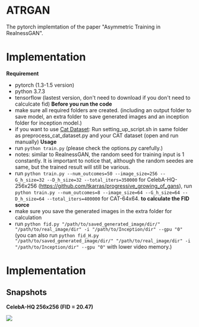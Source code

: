 # ATRGAN
The pytorch implemtation of the paper "Asymmetric Training in RealnessGAN".

# Implementation
**Requirement**
* pytorch (1.3-1.5 version)
* python 3.7.3
* tensorflow (lastest version, don't need to download if you don't need to calculcate fid)
**Before you run the code**
* make sure all required folders are created. (including an output folder to save model, an extra folder to save generated images and an inception folder for inception model.)
* if you want to use [Cat Dataset](http://academictorrents.com/details/c501571c29d16d7f41d159d699d0e7fb37092cbd): Run setting_up_script.sh in same folder as preprocess_cat_dataset.py and your CAT dataset (open and run manually)
**Usage**
* run `python train.py` (please check the options.py carefully.)
* notes: similar to RealnessGAN, the random seed for training input is 1 constantly. It is important to notice that, although the random seedes are same, but the trained result will still be various.
* run `python train.py --num_outcomes=50 --image_size=256 --G_h_size=32 --D_h_size=32 --total_iters=350000` for CelebA-HQ-256x256 (https://github.com/tkarras/progressive_growing_of_gans), run `python train.py --num_outcomes=8 --image_size=64 --G_h_size=64 --D_h_size=64 --total_iters=400000` for CAT-64x64.
**to calculate the FID sorce**
* make sure you save the generated images in the extra folder for calculation
* run `python fid.py "/path/to/saved_generated_image/dir/" "/path/to/real_image/dir" -i "/path/to/Inception/dir" --gpu "0"` (you can also run `python fid_H.py "/path/to/saved_generated_image/dir/" "/path/to/real_image/dir" -i "/path/to/Inception/dir" --gpu "0"` with lower video memory.)

# Implementation
## Snapshots

**CelebA-HQ 256x256 (FID = 20.47)**

![](/images/CelebA_snapshot.png)
